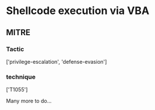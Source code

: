 # Shellcode execution via VBA

## MITRE

### Tactic
['privilege-escalation', 'defense-evasion']

### technique
['T1055']

Many more to do...
